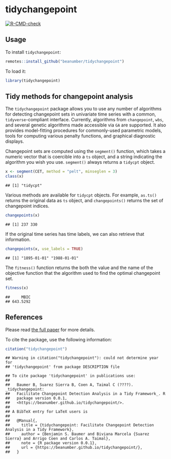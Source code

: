 
# tidychangepoint

<!-- badges: start -->
[![R-CMD-check](https://github.com/beanumber/tidychangepoint/actions/workflows/R-CMD-check.yaml/badge.svg)](https://github.com/beanumber/tidychangepoint/actions/workflows/R-CMD-check.yaml)
<!-- badges: end -->

## Usage

To install `tidychangepoint`:

``` r
remotes::install_github("beanumber/tidychangepoint")
```

To load it:

``` r
library(tidychangepoint)
```

## Tidy methods for changepoint analysis

The `tidychangepoint` package allows you to use any number of algorithms
for detecting changepoint sets in univariate time series with a common,
`tidyverse`-compliant interface. Currently, algorithms from
`changepoint`, `wbs`, and several genetic algorithms made accessible via
`GA` are supported. It also provides model-fitting procedures for
commonly-used parametric models, tools for computing various penalty
functions, and graphical diagnostic displays.

Changepoint sets are computed using the `segment()` function, which
takes a numeric vector that is coercible into a `ts` object, and a
string indicating the algorithm you wish you use. `segment()` always
returns a `tidycpt` object.

``` r
x <- segment(CET, method = "pelt", minseglen = 3)
class(x)
```

    ## [1] "tidycpt"

Various methods are available for `tidycpt` objects. For example,
`as.ts()` returns the original data as `ts` object, and `changepoints()`
returns the set of changepoint indices.

``` r
changepoints(x)
```

    ## [1] 237 330

If the original time series has time labels, we can also retrieve that
information.

``` r
changepoints(x, use_labels = TRUE)
```

    ## [1] "1895-01-01" "1988-01-01"

The `fitness()` function returns the both the value and the name of the
objective function that the algorithm used to find the optimal
changepoint set.

``` r
fitness(x)
```

    ##     MBIC 
    ## 643.5292

## References

Please read [the full
paper](https://beanumber.github.io/changepoint-paper/) for more details.

To cite the package, use the following information:

``` r
citation("tidychangepoint")
```

    ## Warning in citation("tidychangepoint"): could not determine year for
    ## 'tidychangepoint' from package DESCRIPTION file

    ## To cite package 'tidychangepoint' in publications use:
    ## 
    ##   Baumer B, Suarez Sierra B, Coen A, Taimal C (????). _tidychangepoint:
    ##   Facilitate Changepoint Detection Analysis in a Tidy Framework_. R
    ##   package version 0.0.1,
    ##   <https://beanumber.github.io/tidychangepoint/>.
    ## 
    ## A BibTeX entry for LaTeX users is
    ## 
    ##   @Manual{,
    ##     title = {tidychangepoint: Facilitate Changepoint Detection Analysis in a Tidy Framework},
    ##     author = {Benjamin S. Baumer and Biviana Marcela {Suarez Sierra} and Arrigo Coen and Carlos A. Taimal},
    ##     note = {R package version 0.0.1},
    ##     url = {https://beanumber.github.io/tidychangepoint/},
    ##   }
